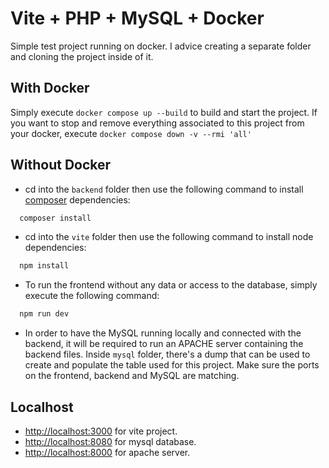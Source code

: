# Vite + PHP + MySQL + Docker

Simple test project running on docker.
I advice creating a separate folder and cloning the project inside of it.

## With Docker

Simply execute `docker compose up --build` to build and start the project.
If you want to stop and remove everything associated to this project from your docker, execute `docker compose down -v --rmi 'all'`

## Without Docker

- cd into the `backend` folder then use the following command to install [composer](https://getcomposer.org) dependencies:

```bash
  composer install
```

- cd into the `vite` folder then use the following command to install node dependencies:

```bash
  npm install
```

- To run the frontend without any data or access to the database, simply execute the following command:

```bash
  npm run dev
```

- In order to have the MySQL running locally and connected with the backend, it will be required to run an APACHE server containing the backend files. Inside `mysql` folder, there's a dump that can be used to create and populate the table used for this project. Make sure the ports on the frontend, backend and MySQL are matching.

## Localhost

- [http://localhost:3000](http://localhost:3000) for vite project.
- [http://localhost:8080](http://localhost:8080) for mysql database.
- [http://localhost:8000](http://localhost:8000) for apache server.
